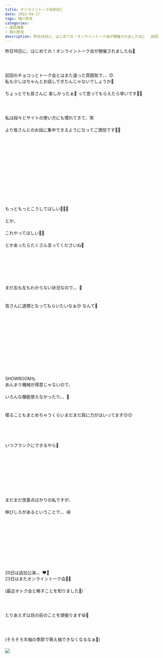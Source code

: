 ```yaml
---
title: オンライントーク会初日🎀
date: 2022-04-17
tags: 相川奈央
categories: 
- 成员博客
- 相川奈央
description: 昨日16日に、はじめての！オンライントーク会が開催されましたね🥰   前回のチョコっとトーク会とはまた違った雰囲気で、、😊 私も少しはちゃんとお話しできたんじゃないでしょうか🥺 ちょっとでも皆さんに ...
---
```

<div class="blog_detail__main">
        昨日16日に、はじめての！オンライントーク会が開催されましたね🥰<div>　</div><div>　</div><div>　</div><div dir="auto">前回のチョコっとトーク会とはまた違った雰囲気で、、😊 </div><div dir="auto">私も少しはちゃんとお話しできたんじゃないでしょうか🥺</div><div>　</div><div dir="auto">ちょっとでも皆さんに 楽しかったぁ🤭 って思ってもらえたら幸いです🥲💕</div><div>　</div><div>　</div><div>　</div><div dir="auto">私は段々とサイトの使い方にも慣れてきて、笑</div><div>　</div><div dir="auto">より皆さんとのお話に集中できるようになってご満悦です🙂🙂</div><div>　</div><div>　</div><div>　</div><div>　</div><div>　</div><div>　</div><div>　</div><div>　</div><div>　</div><div>　</div><div>　</div><div>　</div><div dir="auto">もっともっとこうしてほしい🙏🏻💓 </div><div>　</div><div dir="auto">とか、</div><div>　</div><div dir="auto">これやってほしい🥺🥺</div><div>　</div><div dir="auto">とかあったらたくさん言ってくださいね🎵</div><div>　</div><div>　</div><div>　</div><div>　</div><div>　</div><div>　</div><div dir="auto">まだ右も左もわからない状況なので、、🥲</div><div>　</div><div>　</div><div dir="auto">皆さんに道標となってもらいたいなぁ😚 なんて🙈</div><div>　</div><div>　</div><div>　</div><div>　</div><div>　</div><div>　</div><div>　</div><div>　</div><div>　</div><div>　</div><div>　</div><div dir="auto">SHOWROOMも</div><div dir="auto">あんまり機械が得意じゃないので、</div><div>　</div><div dir="auto">いろんな機能使えなかったり、、🥲</div><div>　</div><div>　</div><div dir="auto">喋ることもまとめちゃうくらいまだまだ肩に力がはいってます😔😔</div><div>　</div><div>　</div><div>　</div><div>　</div><div dir="auto">いつフランクにできるやら🧐</div><div>　</div><div>　</div><div>　</div><div>　</div><div>　</div><div>　</div><div>　</div><div>　</div><div dir="auto">まだまだ改善点ばかりの私ですが、</div><div>　</div><div dir="auto">伸びしろがあるということで、、😅</div><div>　</div><div>　</div><div>　</div><div>　</div><div>　</div><div>　</div><div>　</div><div>　</div><div>　</div><div dir="auto">20日は追加公演、、❤️‍🔥</div><div dir="auto">23日はまたオンライントーク会💪🏻</div><div>　</div><div dir="auto">(最近オトク会と略すことを知りました🫢)</div><div>　</div><div>　</div><div>　</div><div dir="auto">とりあえずは目の前のことを頑張ります😆🎀</div><div>　</div><div>　</div><div>　</div><div dir="auto">(そろそろ半袖の季節で萌え袖できなくなるなぁ🥺)</div><div>　</div><div dir="auto"><div><img src="https://files.227wiki.eu.org/d/Backup/Blog/nao/blog.nanabunnonijyuuni.com" style="max-width: 100%;"/></div><br/></div>
<!--twitter-->

<!--//twitter-->
</div>